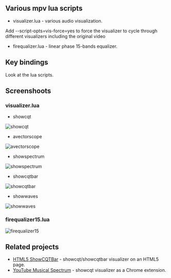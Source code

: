 ## Various mpv lua scripts

- visualizer.lua - various audio visualization.

Add --script-opts=vis-force=yes to force the visualizer to cycle through different visualizers including the original video

- firequalizer.lua - linear phase 15-bands equalizer.

## Key bindings

Look at the lua scripts.

## Screenshoots

### visualizer.lua

- showcqt

![showcqt](screenshoots/showcqt.jpg)

- avectorscope

![avectorscope](screenshoots/avectorscope.jpg)

- showspectrum

![showspectrum](screenshoots/showspectrum.jpg)

- showcqtbar

![showcqtbar](screenshoots/showcqtbar.jpg)

- showwaves

![showwaves](screenshoots/showwaves.jpg)

### firequalizer15.lua

![firequalizer15](screenshoots/firequalizer15.jpg)

## Related projects

- [HTML5 ShowCQTBar](https://github.com/mfcc64/html5-showcqtbar) - showcqt/showcqtbar visualizer on an HTML5 page.
- [YouTube Musical Spectrum](https://github.com/mfcc64/youtube-musical-spectrum) - showcqt visualizer as a Chrome extension.
